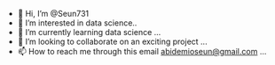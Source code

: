- 👋 Hi, I’m @Seun731
- 👀 I’m interested in data science..
- 🌱 I’m currently learning data science ...
- 💞️ I’m looking to collaborate on an exciting project ...
- 📫 How to reach me through this email abidemioseun@gmail.com ...

<!---
Seun731/Seun731 is a ✨ special ✨ repository because its `README.md` (this file) appears on your GitHub profile.
You can click the Preview link to take a look at your changes.
--->
